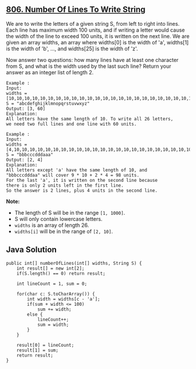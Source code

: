 ## [806. Number Of Lines To Write String](https://leetcode.com/problems/number-of-lines-to-write-string/description/)

We are to write the letters of a given string S, from left to right into lines. Each line has maximum width 100 units, and if writing a letter would cause the width of the line to exceed 100 units, it is written on the next line. We are given an array widths, an array where widths[0] is the width of 'a', widths[1] is the width of 'b', ..., and widths[25] is the width of 'z'.

Now answer two questions: how many lines have at least one character from S, and what is the width used by the last such line? Return your answer as an integer list of length 2.

```
Example :
Input: 
widths = [10,10,10,10,10,10,10,10,10,10,10,10,10,10,10,10,10,10,10,10,10,10,10,10,10,10]
S = "abcdefghijklmnopqrstuvwxyz"
Output: [3, 60]
Explanation: 
All letters have the same length of 10. To write all 26 letters,
we need two full lines and one line with 60 units.
```

```
Example :
Input: 
widths = [4,10,10,10,10,10,10,10,10,10,10,10,10,10,10,10,10,10,10,10,10,10,10,10,10,10]
S = "bbbcccdddaaa"
Output: [2, 4]
Explanation: 
All letters except 'a' have the same length of 10, and 
"bbbcccdddaa" will cover 9 * 10 + 2 * 4 = 98 units.
For the last 'a', it is written on the second line because
there is only 2 units left in the first line.
So the answer is 2 lines, plus 4 units in the second line.
```

**Note:**

* The length of S will be in the range `[1, 1000]`.
* S will only contain lowercase letters.
* `widths` is an array of length 26.
* `widths[i]` will be in the range of `[2, 10]`.


## Java Solution

```
public int[] numberOfLines(int[] widths, String S) {
    int result[] = new int[2];
    if(S.length() == 0) return result;
    
    int lineCount = 1, sum = 0;
    
    for(char c: S.toCharArray()) {
        int width = widths[c - 'a'];
        if(sum + width <= 100)
            sum += width;
        else {
            lineCount++;
            sum = width;
        }
    }
    
    result[0] = lineCount;
    result[1] = sum;
    return result;
}
```  

